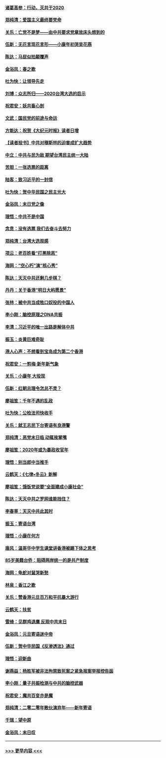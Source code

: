 #### [诸葛高参：行动，灭共于2020](../pages/nsc993/n11804120.md?t=01191622) 
#### [郑纯清：爱国主义最终要党命](../pages/nsc993/n11802197.md?t=01191622) 
#### [关乐：亡党不是梦——由中共要求党章放床头想到的](../pages/nsc993/n11802156.md?t=01191622) 
#### [伍新：无花言现花言形——小康年初哭吴花燕](../pages/nsc993/n11800044.md?t=01191622) 
#### [陈达：马屁似拍颠覆声](../pages/nsc993/n11800010.md?t=01191622) 
#### [金浴凤：春之歌](../pages/nsc993/n11797687.md?t=01191622) 
#### [吐为快：让领导先走](../pages/nsc993/n11797512.md?t=01191622) 
#### [刘博：众志所归——2020台湾大选的启示](../pages/nsc993/n11796878.md?t=01191622) 
#### [祝君安：妖共畜心剖](../pages/nsc993/n11794273.md?t=01191622) 
#### [文武：国民党的前途与命运](../pages/nsc993/n11794198.md?t=01191622) 
#### [方能达：祝贺《大纪元时报》读者日增](../pages/nsc993/n11793807.md?t=01191622) 
#### [【读者投书】中共对穆斯林的迫害成扩大趋势](../pages/nsc993/n11791371.md?t=01191622) 
#### [中立：中共与民为敌 期望台湾民主统一大陆](../pages/nsc993/n11790392.md?t=01191622) 
#### [苦胆：一张选票的距离](../pages/nsc993/n11788914.md?t=01191622) 
#### [陆客：致习近平的一封信](../pages/nsc993/n11788867.md?t=01191622) 
#### [吐为快：贺中华民国之民主光大](../pages/nsc993/n11788618.md?t=01191622) 
#### [金浴凤：末日党之像](../pages/nsc993/n11787475.md?t=01191622) 
#### [理悟：中共不是中国](../pages/nsc993/n11787463.md?t=01191622) 
#### [念贲：没有选票  我们去奋斗去努力](../pages/nsc993/n11787398.md?t=01191622) 
#### [郑纯清：台湾大选观感](../pages/nsc993/n11786210.md?t=01191622) 
#### [项云：老百姓看“打黑除恶”](../pages/nsc993/n11785398.md?t=01191622) 
#### [海网：“空心朽”演“核心秀”](../pages/nsc993/n11783874.md?t=01191622) 
#### [陈达：天灭中共还剩几步棋？](../pages/nsc993/n11783719.md?t=01191622) 
#### [丹丹：关于香港“明日大屿愿景”](../pages/nsc993/n11783273.md?t=01191622) 
#### [张林：被中共当成牲口奴役的中国人](../pages/nsc993/n11782397.md?t=01191622) 
#### [李小刚：脑控原理之DNA共振](../pages/nsc993/n11780962.md?t=01191622) 
#### [李清：习近平的唯一出路是解体中共](../pages/nsc993/n11780866.md?t=01191622) 
#### [振玉：炎黄巨难奇耻](../pages/nsc993/n11779632.md?t=01191622) 
#### [港人心声：不想看到宝岛成为第二个香港](../pages/nsc993/n11778817.md?t=01191622) 
#### [祝君安：一剪梅‧新年新气象](../pages/nsc993/n11776340.md?t=01191622) 
#### [关乐：小康年 大役现](../pages/nsc993/n11774213.md?t=01191622) 
#### [伍新：红朝总理令怎总不灵？](../pages/nsc993/n11770813.md?t=01191622) 
#### [廖祖笙：千年不遇的乱政](../pages/nsc993/n11770373.md?t=01191622) 
#### [吐为快：公检法司快收手](../pages/nsc993/n11770359.md?t=01191622) 
#### [关乐：就王志民下台寄语有良港警](../pages/nsc993/n11769903.md?t=01191622) 
#### [郑纯清：恶党末日临 动辄挨掌嘴](../pages/nsc993/n11769356.md?t=01191622) 
#### [廖祖笙：2020年或为暴政收官年](../pages/nsc993/n11768216.md?t=01191622) 
#### [理悟：别当郎中当推手](../pages/nsc993/n11768243.md?t=01191622) 
#### [云鹤天：《七律▪冬云》新解](../pages/nsc993/n11768204.md?t=01191622) 
#### [廖祖笙：饿饭党说要“全面建成小康社会”](../pages/nsc993/n11767482.md?t=01191622) 
#### [陈达：天灭中共之罗网谁能挡住？](../pages/nsc993/n11767465.md?t=01191622) 
#### [李春草：天灭中共此其时](../pages/nsc993/n11767452.md?t=01191622) 
#### [振玉：寄语台湾](../pages/nsc993/n11767432.md?t=01191622) 
#### [理悟：小康在何方](../pages/nsc993/n11767394.md?t=01191622) 
#### [唐风：温哥华中学生课堂讲香港被踢下体之思考](../pages/nsc993/n11766848.md?t=01191622) 
#### [85岁美籍台侨：阻碍两岸统一的是共产制度](../pages/nsc993/n11765043.md?t=01191622) 
#### [海网：龟蛇对鼠哭新愁](../pages/nsc993/n11764895.md?t=01191622) 
#### [林泉：香江之歌](../pages/nsc993/n11764415.md?t=01191622) 
#### [关乐：赞香港元旦百万和平抗暴大游行](../pages/nsc993/n11764382.md?t=01191622) 
#### [云鹤天：扶贫](../pages/nsc993/n11764245.md?t=01191622) 
#### [雪绮：见群鸡退鹰  反观中共末日](../pages/nsc993/n11762112.md?t=01191622) 
#### [金浴凤：元旦寄语迷中帝](../pages/nsc993/n11761788.md?t=01191622) 
#### [伍新：贺中华民国《反渗透法》通过](../pages/nsc993/n11761994.md?t=01191622) 
#### [理悟：迎新曲](../pages/nsc993/n11761152.md?t=01191622) 
#### [谢燕益：杨胜军被非法拘禁致死案之紧急报案举报控告函](../pages/nsc993/n11756134.md?t=01191622) 
#### [李小刚：量子共振检测与中共的脑控武器](../pages/nsc993/n11754518.md?t=01191622) 
#### [祝君安：魔共百变亦是魔](../pages/nsc993/n11754469.md?t=01191622) 
#### [郑纯清：二零二零年散伙演弃年——新年寄语](../pages/nsc993/n11754195.md?t=01191622) 
#### [千瑞：望中原](../pages/nsc993/n11754159.md?t=01191622) 
#### [金浴凤：末日叹](../pages/nsc993/n11752359.md?t=01191622) 

----
#### [ >>> 更早内容 <<< ](../indexes/nsc993-earlier.md)
